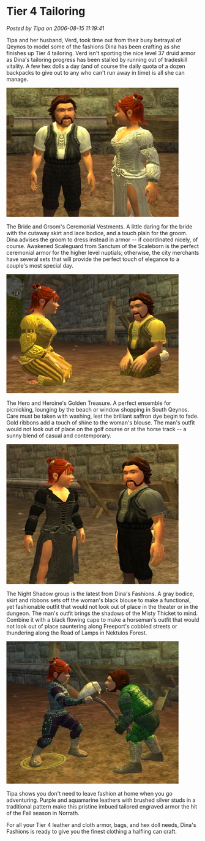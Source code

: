 # Tier 4 Tailoring

*Posted by Tipa on 2006-08-15 11:19:41*

Tipa and her husband, Verd, took time out from their busy betrayal of Qeynos to model some of the fashions Dina has been crafting as she finishes up Tier 4 tailoring. Verd isn't sporting the nice level 37 druid armor as Dina's tailoring progress has been stalled by running out of tradeskill vitality. A few hex dolls a day (and of course the daily quota of a dozen backpacks to give out to any who can't run away in time) is all she can manage.

![Ceremonial Vestment](../../../uploads/2006/08/clothes34.jpg)

The Bride and Groom's Ceremonial Vestments. A little daring for the bride with the cutaway skirt and lace bodice, and a touch plain for the groom. Dina advises the groom to dress instead in armor -- if coordinated nicely, of course. Awakened Scaleguard from Sanctum of the Scaleborn is the perfect ceremonial armor for the higher level nuptials; otherwise, the city merchants have several sets that will provide the perfect touch of elegance to a couple's most special day.

![Golden Treasure](../../../uploads/2006/08/clothes32.jpg)

The Hero and Heroine's Golden Treasure. A perfect ensemble for picnicking, lounging by the beach or window shopping in South Qeynos. Care must be taken with washing, lest the brilliant saffron dye begin to fade. Gold ribbons add a touch of shine to the woman's blouse. The man's outfit would not look out of place on the golf course or at the horse track -- a sunny blend of casual and contemporary.

![Night Shadow/Raven](../../../uploads/2006/08/clothes36.jpg)

The Night Shadow group is the latest from Dina's Fashions. A gray bodice, skirt and ribbons sets off the woman's black blouse to make a functional, yet fashionable outfit that would not look out of place in the theater or in the dungeon. The man's outfit brings the shadows of the Misty Thicket to mind. Combine it with a black flowing cape to make a horseman's outfit that would not look out of place sauntering along Freeport's cobbled streets or thundering along the Road of Lamps in Nektulos Forest.

![pristine tailored engraved](../../../uploads/2006/08/engraved.jpg)

Tipa shows you don't need to leave fashion at home when you go adventuring. Purple and aquamarine leathers with brushed silver studs in a traditional pattern make this pristine imbued tailored engraved armor the hit of the Fall season in Norrath.

For all your Tier 4 leather and cloth armor, bags, and hex doll needs, Dina's Fashions is ready to give you the finest clothing a halfling can craft.
